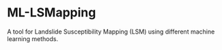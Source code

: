 # ML-LSMapping
A tool for Landslide Susceptibility Mapping (LSM) using different machine learning methods.
